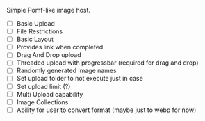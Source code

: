 Simple Pomf-like image host.


- [ ] Basic Upload
- [ ] File Restrictions
- [ ] Basic Layout
- [ ] Provides link when completed.
- [ ] Drag And Drop upload
- [ ] Threaded upload with progressbar (required for drag and drop)
- [ ] Randomly generated image names
- [ ] Set upload folder to not execute just in case
- [ ] Set upload limit (?)
- [ ] Multi Upload capability
- [ ] Image Collections
- [ ] Ability for user to convert format (maybe just to webp for now)